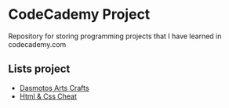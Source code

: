 # CodeCademy Project

Repository for storing programming projects that I have learned in codecademy.com

## Lists project

- [Dasmotos Arts Crafts](./dasmotos-arts-crafts)
- [Html & Css Cheat](./html-css-cheatsheet)

